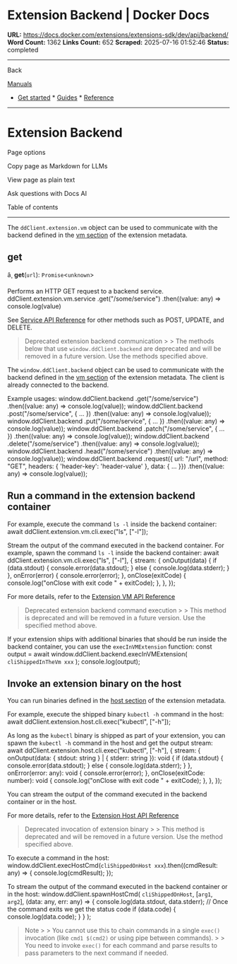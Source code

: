 # Extension Backend | Docker Docs

**URL:** https://docs.docker.com/extensions/extensions-sdk/dev/api/backend/
**Word Count:** 1362
**Links Count:** 652
**Scraped:** 2025-07-16 01:52:46
**Status:** completed

---

Back

[Manuals](https://docs.docker.com/manuals/)

  * [Get started](https://docs.docker.com/get-started/)   * [Guides](https://docs.docker.com/guides/)   * [Reference](https://docs.docker.com/reference/)

* * *

# Extension Backend

Page options

Copy page as Markdown for LLMs

View page as plain text

Ask questions with Docs AI

Table of contents

* * *

The `ddClient.extension.vm` object can be used to communicate with the backend defined in the [vm section](https://docs.docker.com/extensions/extensions-sdk/architecture/metadata/#vm-section) of the extension metadata.

## get

â¸ **get**\(`url`\): `Promise`<`unknown`>

Performs an HTTP GET request to a backend service.               ddClient.extension.vm.service      .get("/some/service")      .then((value: any) => console.log(value)

See [Service API Reference](https://docs.docker.com/reference/api/extensions-sdk/HttpService/) for other methods such as POST, UPDATE, and DELETE.

> Deprecated extension backend communication >  > The methods below that use `window.ddClient.backend` are deprecated and will be removed in a future version. Use the methods specified above.

The `window.ddClient.backend` object can be used to communicate with the backend defined in the [vm section](https://docs.docker.com/extensions/extensions-sdk/architecture/metadata/#vm-section) of the extension metadata. The client is already connected to the backend.

Example usages:               window.ddClient.backend       .get("/some/service")       .then((value: any) => console.log(value));          window.ddClient.backend       .post("/some/service", { ... })       .then((value: any) => console.log(value));          window.ddClient.backend       .put("/some/service", { ... })       .then((value: any) => console.log(value));          window.ddClient.backend       .patch("/some/service", { ... })       .then((value: any) => console.log(value));          window.ddClient.backend       .delete("/some/service")       .then((value: any) => console.log(value));          window.ddClient.backend       .head("/some/service")       .then((value: any) => console.log(value));          window.ddClient.backend       .request({ url: "/url", method: "GET", headers: { 'header-key': 'header-value' }, data: { ... }})       .then((value: any) => console.log(value));

## Run a command in the extension backend container

For example, execute the command `ls -l` inside the backend container:               await ddClient.extension.vm.cli.exec("ls", ["-l"]);

Stream the output of the command executed in the backend container. For example, spawn the command `ls -l` inside the backend container:               await ddClient.extension.vm.cli.exec("ls", ["-l"], {       stream: {         onOutput(data) {           if (data.stdout) {             console.error(data.stdout);           } else {             console.log(data.stderr);           }         },         onError(error) {           console.error(error);         },         onClose(exitCode) {           console.log("onClose with exit code " + exitCode);         },       },     });

For more details, refer to the [Extension VM API Reference](https://docs.docker.com/reference/api/extensions-sdk/ExtensionVM/)

> Deprecated extension backend command execution >  > This method is deprecated and will be removed in a future version. Use the specified method above.

If your extension ships with additional binaries that should be run inside the backend container, you can use the `execInVMExtension` function:               const output = await window.ddClient.backend.execInVMExtension(       `cliShippedInTheVm xxx`     );     console.log(output);

## Invoke an extension binary on the host

You can run binaries defined in the [host section](https://docs.docker.com/extensions/extensions-sdk/architecture/metadata/#host-section) of the extension metadata.

For example, execute the shipped binary `kubectl -h` command in the host:               await ddClient.extension.host.cli.exec("kubectl", ["-h"]);

As long as the `kubectl` binary is shipped as part of your extension, you can spawn the `kubectl -h` command in the host and get the output stream:               await ddClient.extension.host.cli.exec("kubectl", ["-h"], {       stream: {         onOutput(data: { stdout: string } | { stderr: string }): void {           if (data.stdout) {             console.error(data.stdout);           } else {             console.log(data.stderr);           }         },         onError(error: any): void {           console.error(error);         },         onClose(exitCode: number): void {           console.log("onClose with exit code " + exitCode);         },       },     });

You can stream the output of the command executed in the backend container or in the host.

For more details, refer to the [Extension Host API Reference](https://docs.docker.com/reference/api/extensions-sdk/ExtensionHost/)

> Deprecated invocation of extension binary >  > This method is deprecated and will be removed in a future version. Use the method specified above.

To execute a command in the host:               window.ddClient.execHostCmd(`cliShippedOnHost xxx`).then((cmdResult: any) => {       console.log(cmdResult);     });

To stream the output of the command executed in the backend container or in the host:               window.ddClient.spawnHostCmd(       `cliShippedOnHost`,       [`arg1`, `arg2`],       (data: any, err: any) => {         console.log(data.stdout, data.stderr);         // Once the command exits we get the status code         if (data.code) {           console.log(data.code);         }       }     );

> Note >  > You cannot use this to chain commands in a single `exec()` invocation \(like `cmd1 $(cmd2)` or using pipe between commands\). >  > You need to invoke `exec()` for each command and parse results to pass parameters to the next command if needed.